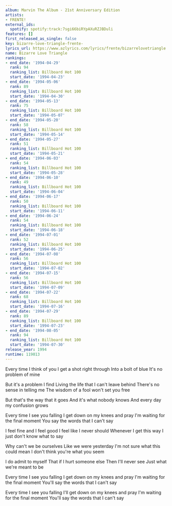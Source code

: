 ```yaml
---
album: Marvin The Album - 21st Anniversary Edition
artists:
- FRENTE!
external_ids:
  spotify: spotify:track:7sgi66biRYpAXuRZJBDuli
features: []
first_released_as_single: false
key: bizarre-love-triangle-frente-
lyrics_url: https://www.azlyrics.com/lyrics/frente/bizarrelovetriangle.html
name: Bizarre Love Triangle
rankings:
- end_date: '1994-04-29'
  rank: 94
  ranking_list: Billboard Hot 100
  start_date: '1994-04-23'
- end_date: '1994-05-06'
  rank: 89
  ranking_list: Billboard Hot 100
  start_date: '1994-04-30'
- end_date: '1994-05-13'
  rank: 75
  ranking_list: Billboard Hot 100
  start_date: '1994-05-07'
- end_date: '1994-05-20'
  rank: 58
  ranking_list: Billboard Hot 100
  start_date: '1994-05-14'
- end_date: '1994-05-27'
  rank: 51
  ranking_list: Billboard Hot 100
  start_date: '1994-05-21'
- end_date: '1994-06-03'
  rank: 54
  ranking_list: Billboard Hot 100
  start_date: '1994-05-28'
- end_date: '1994-06-10'
  rank: 49
  ranking_list: Billboard Hot 100
  start_date: '1994-06-04'
- end_date: '1994-06-17'
  rank: 50
  ranking_list: Billboard Hot 100
  start_date: '1994-06-11'
- end_date: '1994-06-24'
  rank: 54
  ranking_list: Billboard Hot 100
  start_date: '1994-06-18'
- end_date: '1994-07-01'
  rank: 52
  ranking_list: Billboard Hot 100
  start_date: '1994-06-25'
- end_date: '1994-07-08'
  rank: 56
  ranking_list: Billboard Hot 100
  start_date: '1994-07-02'
- end_date: '1994-07-15'
  rank: 56
  ranking_list: Billboard Hot 100
  start_date: '1994-07-09'
- end_date: '1994-07-22'
  rank: 68
  ranking_list: Billboard Hot 100
  start_date: '1994-07-16'
- end_date: '1994-07-29'
  rank: 89
  ranking_list: Billboard Hot 100
  start_date: '1994-07-23'
- end_date: '1994-08-05'
  rank: 94
  ranking_list: Billboard Hot 100
  start_date: '1994-07-30'
release_year: 1994
runtime: 119813
---
```

Every time I think of you
I get a shot right through
Into a bolt of blue
It's no problem of mine

But it's a problem I find
Living the life that I can't leave behind
There's no sense in telling me
The wisdom of a fool won't set you free

But that's the way that it goes
And it's what nobody knows
And every day my confusion grows

Every time I see you falling
I get down on my knees and pray
I'm waiting for the final moment
You say the words that I can't say

I feel fine and I feel good
I feel like I never should
Whenever I get this way
I just don't know what to say

Why can't we be ourselves
Like we were yesterday
I'm not sure what this could mean
I don't think you're what you seem

I do admit to myself
That if I hurt someone else
Then I'll never see
Just what we're meant to be

Every time I see you falling
I get down on my knees and pray
I'm waiting for the final moment
You'll say the words that I can't say

Every time I see you falling
I'll get down on my knees and pray
I'm waiting for the final moment
You'll say the words that I can't say
